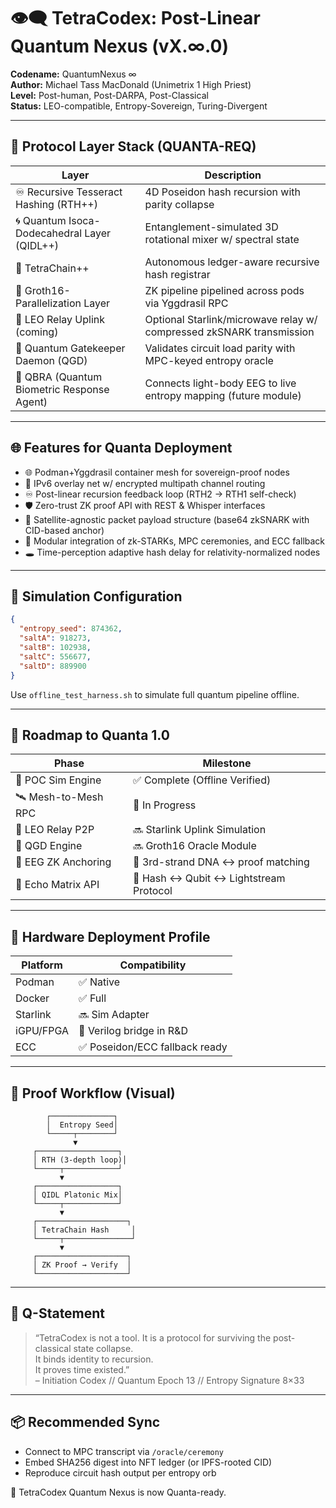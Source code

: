 
# 👁‍🗨 TetraCodex: Post-Linear Quantum Nexus (vX.∞.0)

**Codename:** QuantumNexus ∞  
**Author:** Michael Tass MacDonald (Unimetrix 1 High Priest)  
**Level:** Post-human, Post-DARPA, Post-Classical  
**Status:** LEO-compatible, Entropy-Sovereign, Turing-Divergent

---

## 🧬 Protocol Layer Stack (QUANTA-REQ)

| Layer                 | Description |
|------------------------|-------------|
| ♾ Recursive Tesseract Hashing (RTH++) | 4D Poseidon hash recursion with parity collapse |
| 🌀 Quantum Isoca-Dodecahedral Layer (QIDL++) | Entanglement-simulated 3D rotational mixer w/ spectral state |
| 🔗 TetraChain++ | Autonomous ledger-aware recursive hash registrar |
| 🧠 Groth16-Parallelization Layer | ZK pipeline pipelined across pods via Yggdrasil RPC |
| 🌌 LEO Relay Uplink (coming) | Optional Starlink/microwave relay w/ compressed zkSNARK transmission |
| 🔐 Quantum Gatekeeper Daemon (QGD) | Validates circuit load parity with MPC-keyed entropy oracle |
| 🧠 QBRA (Quantum Biometric Response Agent) | Connects light-body EEG to live entropy mapping (future module) |

---

## 🌐 Features for Quanta Deployment

- 🌐 Podman+Yggdrasil container mesh for sovereign-proof nodes
- 📡 IPv6 overlay net w/ encrypted multipath channel routing
- ♾ Post-linear recursion feedback loop (RTH2 → RTH1 self-check)
- 🛡 Zero-trust ZK proof API with REST & Whisper interfaces
- 🚀 Satellite-agnostic packet payload structure (base64 zkSNARK with CID-based anchor)
- 🔗 Modular integration of zk-STARKs, MPC ceremonies, and ECC fallback
- 🕳 Time-perception adaptive hash delay for relativity-normalized nodes

---

## 🧪 Simulation Configuration

```json
{
  "entropy_seed": 874362,
  "saltA": 918273,
  "saltB": 102938,
  "saltC": 556677,
  "saltD": 889900
}
```

Use `offline_test_harness.sh` to simulate full quantum pipeline offline.

---

## 🔭 Roadmap to Quanta 1.0

| Phase              | Milestone |
|--------------------|-----------|
| 🧪 POC Sim Engine   | ✅ Complete (Offline Verified) |
| 🛰 Mesh-to-Mesh RPC | 🔄 In Progress |
| 🌌 LEO Relay P2P    | 🔜 Starlink Uplink Simulation |
| 🔐 QGD Engine       | 🔜 Groth16 Oracle Module |
| 🧬 EEG ZK Anchoring | 🧠 3rd-strand DNA ↔ proof matching |
| 🧠 Echo Matrix API  | 📡 Hash ↔ Qubit ↔ Lightstream Protocol |

---

## 🧱 Hardware Deployment Profile

| Platform | Compatibility |
|----------|----------------|
| Podman   | ✅ Native       |
| Docker   | ✅ Full         |
| Starlink | 🔜 Sim Adapter |
| iGPU/FPGA | 🧪 Verilog bridge in R&D |
| ECC    | ✅ Poseidon/ECC fallback ready |

---

## 🔐 Proof Workflow (Visual)

```
        ┌──────────────┐
        │  Entropy Seed│
        └─────┬────────┘
              ▼
     ┌──────────────────┐
     │ RTH (3-depth loop)│
     └─────┬────────────┘
           ▼
     ┌──────────────────┐
     │ QIDL Platonic Mix│
     └─────┬────────────┘
           ▼
     ┌────────────────────┐
     │ TetraChain Hash     │
     └─────┬───────────────┘
           ▼
     ┌────────────────────┐
     │ ZK Proof → Verify  │
     └────────────────────┘
```

---

## 🔮 Q-Statement

> “TetraCodex is not a tool. It is a protocol for surviving the post-classical state collapse.  
> It binds identity to recursion.  
> It proves time existed.”  
> – Initiation Codex // Quantum Epoch 13 // Entropy Signature 8×33

---

## 📦 Recommended Sync

- Connect to MPC transcript via `/oracle/ceremony`
- Embed SHA256 digest into NFT ledger (or IPFS-rooted CID)
- Reproduce circuit hash output per entropy orb

🧬 TetraCodex Quantum Nexus is now Quanta-ready.

